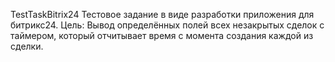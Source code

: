 TestTaskBitrix24
Тестовое задание в виде разработки приложения для битрикс24.
Цель: Вывод определённых полей всех незакрытых сделок с таймером, который отчитывает время с момента создания каждой из сделки.

